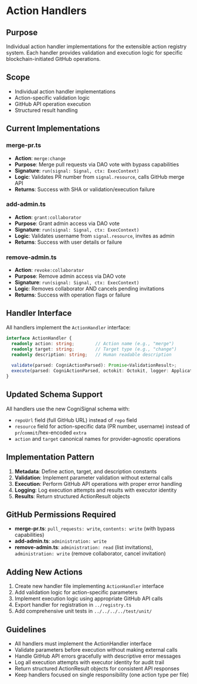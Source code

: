 # Action Handlers

## Purpose
Individual action handler implementations for the extensible action registry system. Each handler provides validation and execution logic for specific blockchain-initiated GitHub operations.

## Scope
- Individual action handler implementations
- Action-specific validation logic
- GitHub API operation execution
- Structured result handling

## Current Implementations

### merge-pr.ts
- **Action**: `merge:change`
- **Purpose**: Merge pull requests via DAO vote with bypass capabilities
- **Signature**: `run(signal: Signal, ctx: ExecContext)`
- **Logic**: Validates PR number from `signal.resource`, calls GitHub merge API
- **Returns**: Success with SHA or validation/execution failure

### add-admin.ts
- **Action**: `grant:collaborator`
- **Purpose**: Grant admin access via DAO vote
- **Signature**: `run(signal: Signal, ctx: ExecContext)`
- **Logic**: Validates username from `signal.resource`, invites as admin
- **Returns**: Success with user details or failure

### remove-admin.ts
- **Action**: `revoke:collaborator`
- **Purpose**: Remove admin access via DAO vote
- **Signature**: `run(signal: Signal, ctx: ExecContext)`
- **Logic**: Removes collaborator AND cancels pending invitations
- **Returns**: Success with operation flags or failure

## Handler Interface
All handlers implement the `ActionHandler` interface:
```typescript
interface ActionHandler {
  readonly action: string;        // Action name (e.g., "merge")
  readonly target: string;        // Target type (e.g., "change")
  readonly description: string;   // Human readable description
  
  validate(parsed: CogniActionParsed): Promise<ValidationResult>;
  execute(parsed: CogniActionParsed, octokit: Octokit, logger: Application['log']): Promise<ActionResult>;
}
```

## Updated Schema Support
All handlers use the new CogniSignal schema with:
- `repoUrl` field (full GitHub URL) instead of `repo` field
- `resource` field for action-specific data (PR number, username) instead of `pr`/`commit`/hex-encoded `extra`
- `action` and `target` canonical names for provider-agnostic operations

## Implementation Pattern
1. **Metadata**: Define action, target, and description constants
2. **Validation**: Implement parameter validation without external calls
3. **Execution**: Perform GitHub API operations with proper error handling
4. **Logging**: Log execution attempts and results with executor identity
5. **Results**: Return structured ActionResult objects

## GitHub Permissions Required
- **merge-pr.ts**: `pull_requests: write`, `contents: write` (with bypass capabilities)
- **add-admin.ts**: `administration: write`
- **remove-admin.ts**: `administration: read` (list invitations), `administration: write` (remove collaborator, cancel invitation)

## Adding New Actions
1. Create new handler file implementing `ActionHandler` interface
2. Add validation logic for action-specific parameters
3. Implement execution logic using appropriate GitHub API calls
4. Export handler for registration in `../registry.ts`
5. Add comprehensive unit tests in `../../../../test/unit/`

## Guidelines
- All handlers must implement the ActionHandler interface
- Validate parameters before execution without making external calls
- Handle GitHub API errors gracefully with descriptive error messages
- Log all execution attempts with executor identity for audit trail
- Return structured ActionResult objects for consistent API responses
- Keep handlers focused on single responsibility (one action type per file)